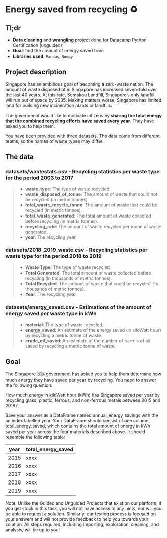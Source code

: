 # Energy saved from recycling ♻️

## Tl;dr
- **Data cleaning** and **wrangling** project done for Datacamp Python Certification (unguided)
- **Goal**: find the amount of energy saved from 
- **Libraries used**: `Pandas`, `Numpy`

## Project description

Singapore has an ambitious goal of becoming a zero-waste nation. The amount of waste disposed of in Singapore has increased seven-fold over the last 40 years. At this rate, Semakau Landfill, Singapore’s only landfill, will run out of space by 2035. Making matters worse, Singapore has limited land for building new incineration plants or landfills.

The government would like to motivate citizens by **sharing the total energy that the combined recycling efforts have saved every year**. They have asked you to help them.

You have been provided with three datasets. The data come from different teams, so the names of waste types may differ.

## The data
### datasets/wastestats.csv - Recycling statistics per waste type for the period 2003 to 2017
> - **waste_type**: The type of waste recycled.
> - **waste_disposed_of_tonne**: The amount of waste that could not be recycled (in metric tonnes).
> - **total_waste_recycle_tonne**: The amount of waste that could be recycled (in metric tonnes).
> - **total_waste_generated**: The total amount of waste collected before recycling (in metric tonnes).
> - **recycling_rate**: The amount of waste recycled per tonne of waste generated.
> - **year**: The recycling year.

### datasets/2018_2019_waste.csv - Recycling statistics per waste type for the period 2018 to 2019
> - **Waste Type**: The type of waste recycled.
> - **Total Generated**: The total amount of waste collected before recycling (in thousands of metric tonnes).
> - **Total Recycled**: The amount of waste that could be recycled. (in thousands of metric tonnes).
> - **Year**: The recycling year.

### datasets/energy_saved.csv - Estimations of the amount of energy saved per waste type in kWh
> - **material**: The type of waste recycled.
> - **energy_saved**: An estimate of the energy saved (in kiloWatt hour) by recycling a metric tonne of waste.
> - **crude_oil_saved**: An estimate of the number of barrels of oil saved by recycling a metric tonne of waste.

## Goal

The Singapore 🇸🇬 government has asked you to help them determine how much energy they have saved per year by recycling. You need to answer the following question:

How much energy in kiloWatt hour (kWh) has Singapore saved per year by recycling glass, plastic, ferrous, and non-ferrous metals between 2015 and 2019?

Save your answer as a DataFrame named annual_energy_savings with the an index labelled year. Your DataFrame should consist of one column, total_energy_saved, which contains the total amount of energy in kWh saved per year across the four materials described above. It should resemble the following table:

year |	total_energy_saved
| ------ | ----------- |
2015 |	xxxx
2016 |	xxxx
2017 |	xxxx
2018 |	xxxx
2019 |	xxxx
Note: Unlike the Guided and Unguided Projects that exist on our platform, if you get stuck in this task, you will not have access to any hints, nor will you be able to request a solution. Similarly, our testing process is focused on your answers and will not provide feedback to help you towards your solution. All steps required, including importing, exploration, cleaning, and analysis, will be up to you!
